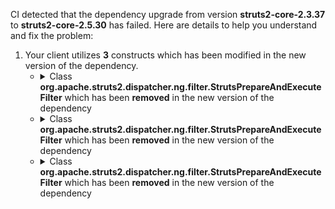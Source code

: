 CI detected that the dependency upgrade from version **struts2-core-2.3.37** to **struts2-core-2.5.30** has failed. Here are details to help you understand and fix the problem:
1. Your client utilizes **3** constructs which has been modified in the new version of the dependency.
   * <details>
        <summary>Class <b>org.apache.struts2.dispatcher.ng.filter.StrutsPrepareAndExecuteFilter</b> which has been <b>removed</b> in the new version of the dependency</summary>
            
        * <details>
          <summary>The failure is identified from the logs generated in the build process. </summary>
          
            *   >[[ERROR] /guice/extensions/struts2/test/com/google/inject/struts2/Struts2FactoryTest.java:[57,35] error: cannot find symbol<br>&nbsp;&nbsp;&nbsp;&nbsp;](https://github.com/chains-project/breaking-good/actions/runs/8110103454/job/22166641300#step:4:2911)
            *   An error was detected in line 57 which is making use of an outdated API.
             ``` java
             57   org.apache.struts2.dispatcher.ng.filter.StrutsPrepareAndExecuteFilter.class;
            ```

          </details>
            
     </details>
   * <details>
        <summary>Class <b>org.apache.struts2.dispatcher.ng.filter.StrutsPrepareAndExecuteFilter</b> which has been <b>removed</b> in the new version of the dependency</summary>
            
        * <details>
          <summary>The failure is identified from the logs generated in the build process. </summary>
          
            *   >[[ERROR] /guice/extensions/struts2/test/com/google/inject/struts2/Struts2FactoryTest.java:[55,19] error: cannot find symbol<br>&nbsp;&nbsp;&nbsp;&nbsp;](https://github.com/chains-project/breaking-good/actions/runs/8110103454/job/22166641300#step:4:2867)
            *   An error was detected in line 55 which is making use of an outdated API.
             ``` java
             55   org.apache.struts2.dispatcher.ng.filter.StrutsPrepareAndExecuteFilter.class;
            ```

          </details>
            
     </details>
   * <details>
        <summary>Class <b>org.apache.struts2.dispatcher.ng.filter.StrutsPrepareAndExecuteFilter</b> which has been <b>removed</b> in the new version of the dependency</summary>
            
        * <details>
          <summary>The failure is identified from the logs generated in the build process. </summary>
          
            *   >[[ERROR] /guice/extensions/struts2/test/com/google/inject/struts2/Struts2FactoryTest.java:[55,19] error: cannot find symbol<br>&nbsp;&nbsp;&nbsp;&nbsp;](https://github.com/chains-project/breaking-good/actions/runs/8110103454/job/22166641300#step:4:2867)
            *   An error was detected in line 55 which is making use of an outdated API.
             ``` java
             55   bind(java.lang.Class);
            ```

          </details>
            
     </details>


